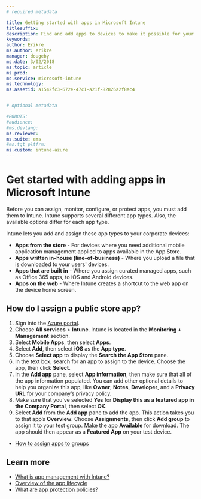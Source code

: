 ```yaml
---
# required metadata

title: Getting started with apps in Microsoft Intune
titlesuffix:
description: Find and add apps to devices to make it possible for your workforce to get work done.
keywords:
author: Erikre
ms.author: erikre
manager: dougeby
ms.date: 3/02/2018
ms.topic: article
ms.prod:
ms.service: microsoft-intune
ms.technology:
ms.assetid: a1542fc3-672e-47c1-a21f-82826a2f8ac4


# optional metadata

#ROBOTS:
#audience:
#ms.devlang:
ms.reviewer:
ms.suite: ems
#ms.tgt_pltfrm:
ms.custom: intune-azure
---
```


# Get started with adding apps in Microsoft Intune

Before you can assign, monitor, configure, or protect apps, you must add them to Intune. Intune supports several different app types. Also, the available options differ for each app type.

Intune lets you add and assign these app types to your corporate devices:
- **Apps from the store** - For devices where you need additional mobile application management applied to apps available in the App Store.
- **Apps written in-house (line-of-business)** - Where you upload a file that is downloaded to your users' devices.
- **Apps that are built in** - Where you assign curated managed apps, such as Office 365 apps, to iOS and Android devices.
- **Apps on the web** - Where Intune creates a shortcut to the web app on the device home screen.

## How do I assign a public store app?

1. Sign into the [Azure portal](https://portal.azure.com).
2. Choose **All services** > **Intune**. Intune is located in the **Monitoring + Management** section.
3. Select **Mobile Apps**, then select **Apps**.
4. Select **Add**, then select **iOS** as the **App type**.
5. Choose **Select app** to display the **Search the App Store** pane.
6. In the text box, search for an app to assign to the device. Choose the app, then click **Select**.
7. In the **Add app** pane, select **App information**, then make sure that all of the app information populated. You can add other optional details to help you organize this app, like **Owner**, **Notes**, **Developer**, and a **Privacy URL** for your company’s privacy policy.
8. Make sure that you’ve selected **Yes** for **Display this as a featured app in the Company Portal**, then select **OK**.
9. Select **Add** from the **Add app** pane to add the app. This action takes you to that app’s **Overview**. Choose **Assignments**, then click **Add group** to assign it to your test group. Make the app **Available** for download. The app should then appear as a **Featured App** on your test device.


- [How to assign apps to groups](apps-deploy.md)

## Learn more

* [What is app management with Intune?](app-management.md)
* [Overview of the app lifecycle](app-lifecycle.md)
* [What are app protection policies?](app-protection-policy.md)
